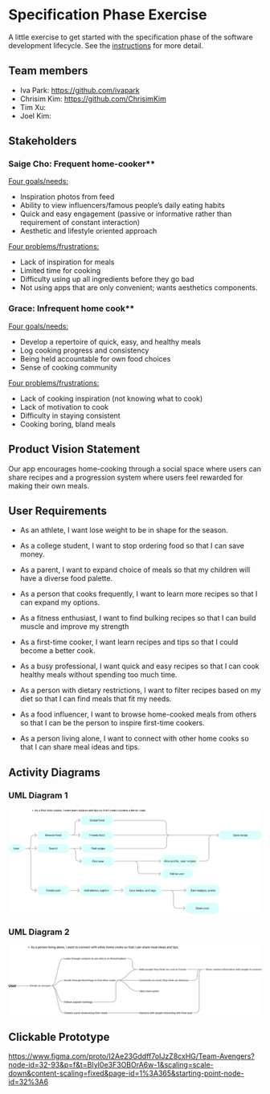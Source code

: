 # Specification Phase Exercise

A little exercise to get started with the specification phase of the software development lifecycle. See the [instructions](instructions.md) for more detail.

## Team members

- Iva Park: https://github.com/ivapark
- Chrisim Kim: https://github.com/ChrisimKim
- Tim Xu:
- Joel Kim:

## Stakeholders

### Saige Cho: Frequent home-cooker\*\*

<u>Four goals/needs:</u>

- Inspiration photos from feed
- Ability to view influencers/famous people’s daily eating habits
- Quick and easy engagement (passive or informative rather than requirement of constant interaction)
- Aesthetic and lifestyle oriented approach

<u>Four problems/frustrations:</u>

- Lack of inspiration for meals
- Limited time for cooking
- Difficulty using up all ingredients before they go bad
- Not using apps that are only convenient; wants aesthetics components.

### Grace: Infrequent home cook\*\*

<u>Four goals/needs:</u>

- Develop a repertoire of quick, easy, and healthy meals
- Log cooking progress and consistency
- Being held accountable for own food choices
- Sense of cooking community

<u>Four problems/frustrations:</u>

- Lack of cooking inspiration (not knowing what to cook)
- Lack of motivation to cook
- Difficulty in staying consistent
- Cooking boring, bland meals

## Product Vision Statement

Our app encourages home-cooking through a social space where users can share recipes and a progression system where users feel rewarded for making their own meals.

## User Requirements

- As an athlete, I want lose weight to be in shape for the season.

- As a college student, I want to stop ordering food so that I can save money.

- As a parent, I want to expand choice of meals so that my children will have a diverse food palette.

- As a person that cooks frequently, I want to learn more recipes so that I can expand my options.

- As a fitness enthusiast, I want to find bulking recipes so that I can build muscle and improve my strength

- As a first-time cooker, I want learn recipes and tips so that I could become a better cook.

- As a busy professional, I want quick and easy recipes so that I can cook healthy meals without spending too much time.

- As a person with dietary restrictions, I want to filter recipes based on my diet so that I can find meals that fit my needs.

- As a food influencer, I want to browse home-cooked meals from others so that I can be the person to inspire first-time cookers.

- As a person living alone, I want to connect with other home cooks so that I can share meal ideas and tips.

## Activity Diagrams

### UML Diagram 1

![UML Diagram 1](UMLDiagram1.png)

### UML Diagram 2

![UML Diagram 2](UMLDiagram2.png)

## Clickable Prototype

https://www.figma.com/proto/I2Ae23Gddff7oIJzZ8cxHG/Team-Avengers?node-id=32-93&p=f&t=BIyI0e3F3OBOrA6w-1&scaling=scale-down&content-scaling=fixed&page-id=1%3A365&starting-point-node-id=32%3A6
